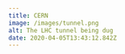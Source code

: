 ```yaml
---
title: CERN
image: /images/tunnel.png
alt: The LHC tunnel being dug
date: 2020-04-05T13:43:12.842Z
---
```

